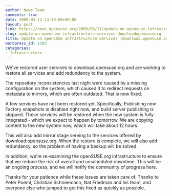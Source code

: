 ```yaml
---
author: News Team
comments: true
date: 2009-03-11 13:49:00+00:00
layout: post
link: https://news.opensuse.org/2009/03/11/update-on-opensuse-infrastructure-services-downloadopensuseorg/
slug: update-on-opensuse-infrastructure-services-downloadopensuseorg
title: Update on openSUSE Infrastructure Services (download.opensuse.org)
wordpress_id: 1283
categories:
- Infrastructure
---
```


We've restored user services to download.opensuse.org and are working to restore all services and add redundancy to the system.

The repository inconsistencies last night were caused by a missing configuration on the system, which caused it to redirect requests on metadata to mirrors, which are often outdated. That is now fixed.

A few services have not been restored yet. Specifically, Publishing new Factory snapshots is disabled right now, and build server publishing is stopped. These services will be restored when the new system is fully integrated - which we expect to happen by tomorrow. We are copying content to the new system now, which will take about 12 hours.

This will also add mirror stage serving to the services offered by download.opensuse.org. When the restore is complete, we will also add redundancy, so the problem of having a backup will be solved. 

In addition, we're re-examining the openSUSE.org infrastructure to ensure that we reduce the risk of overall and unscheduled downtime. This will be an ongoing process, and we will notify the community of progress here.

Thanks for your patience while these issues are taken care of. Thanks to Peter Poeml, Christian Schneemann, Nat Friedman and his team, and everyone else who jumped to get this fixed as quickly as possible.
